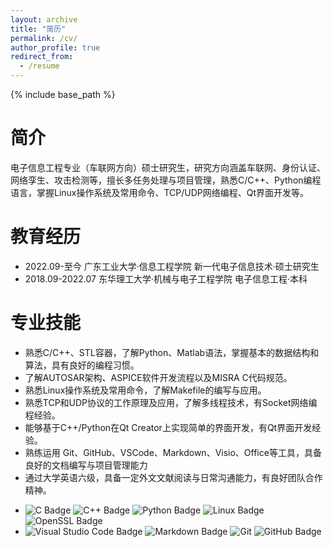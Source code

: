 ```yaml
---
layout: archive
title: "简历"
permalink: /cv/
author_profile: true
redirect_from:
  - /resume
---
```


{% include base_path %}

简介
======
电子信息工程专业（车联网方向）硕士研究生，研究方向涵盖车联网、身份认证、网络孪生、攻击检测等，擅长多任务处理与项目管理，熟悉C/C++、Python编程语言，掌握Linux操作系统及常用命令、TCP/UDP网络编程、Qt界面开发等。


教育经历
======
* 2022.09-至今  广东工业大学·信息工程学院  新一代电子信息技术·硕士研究生
  <!-- * CET-6、研究生入学奖学金（2022）、二等奖学金（2023）、一等奖学金（2024）。 -->
* 2018.09-2022.07  东华理工大学·机械与电子工程学院  电子信息工程·本科
  <!-- * CET-4、计算机二级·C语言（优秀）、夏令营“游学编程”比赛一等奖、美国数学建模竞赛S奖、学业三等奖学金。 -->

<!-- 科研成果
======
* **专利**：一种分布式车联网身份认证系统. 发明专利授权号：ZL 202410372138.8.（第二发明人，已授权）
* **美国专利：Identity Authentication System for Distributed Internet of Vehicles. US Patent 18/825,028, Issued on February 11, 2025.（第二发明人，已授权）
* **会议**："An Efficient Mutual Authentication Scheme for Edge Computing-Enabled Internet of Vehicles" IEEE Global Communications Conference. 2024.（第一作者，已收录） -->


专业技能
======
- 熟悉C/C++、STL容器，了解Python、Matlab语法，掌握基本的数据结构和算法，具有良好的编程习惯。
- 了解AUTOSAR架构、ASPICE软件开发流程以及MISRA C代码规范。
- 熟悉Linux操作系统及常用命令，了解Makefile的编写与应用。
- 熟悉TCP和UDP协议的工作原理及应用，了解多线程技术，有Socket网络编程经验。
- 能够基于C++/Python在Qt Creator上实现简单的界面开发，有Qt界面开发经验。
- 熟练运用 Git、GitHub、VSCode、Markdown、Visio、Office等工具，具备良好的文档编写与项目管理能力
- 通过大学英语六级，具备一定外文文献阅读与日常沟通能力，有良好团队合作精神。
* ![C Badge](https://img.shields.io/badge/C-A8B9CC?logo=c&logoColor=fff&style=flat) ![C++ Badge](https://img.shields.io/badge/C%2B%2B-00599C?logo=cplusplus&logoColor=fff&style=flat) ![Python Badge](https://img.shields.io/badge/Python-3776AB?logo=python&logoColor=fff&style=flat) ![Linux Badge](https://img.shields.io/badge/Linux-FCC624?logo=linux&logoColor=000&style=flat) ![OpenSSL Badge](https://img.shields.io/badge/OpenSSL-721412?logo=openssl&style=flar)
* ![Visual Studio Code Badge](https://img.shields.io/badge/Visual%20Studio%20Code-007ACC?logo=visualstudiocode&logoColor=fff&style=flat) ![Markdown Badge](https://img.shields.io/badge/Markdown-3776AB?logo=markdown&logoColor=fff&style=flat) ![Git](https://img.shields.io/badge/-Git-000000?logo=git&logoColor=FF7043) ![GitHub Badge](https://img.shields.io/badge/GitHub-181717?logo=github&logoColor=fff&style=flat) 



